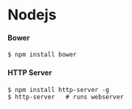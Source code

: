 Nodejs
======

#### Bower

    $ npm install bower
    
#### HTTP Server

    $ npm install http-server -g
    $ http-server   # runs webserver
    
    

